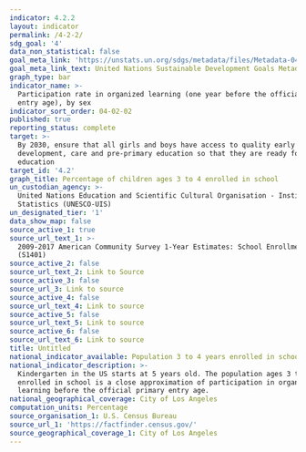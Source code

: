 ```yaml
---
indicator: 4.2.2
layout: indicator
permalink: /4-2-2/
sdg_goal: '4'
data_non_statistical: false
goal_meta_link: 'https://unstats.un.org/sdgs/metadata/files/Metadata-04-02-02.pdf'
goal_meta_link_text: United Nations Sustainable Development Goals Metadata (PDF 223 KB)
graph_type: bar
indicator_name: >-
  Participation rate in organized learning (one year before the official primary
  entry age), by sex
indicator_sort_order: 04-02-02
published: true
reporting_status: complete
target: >-
  By 2030, ensure that all girls and boys have access to quality early childhood
  development, care and pre-primary education so that they are ready for primary
  education
target_id: '4.2'
graph_title: Percentage of children ages 3 to 4 enrolled in school
un_custodian_agency: >-
  United Nations Education and Scientific Cultural Organisation - Institute of
  Statistics (UNESCO-UIS)
un_designated_tier: '1'
data_show_map: false
source_active_1: true
source_url_text_1: >-
  2009-2017 American Community Survey 1-Year Estimates: School Enrollment
  (S1401)
source_active_2: false
source_url_text_2: Link to Source
source_active_3: false
source_url_3: Link to source
source_active_4: false
source_url_text_4: Link to source
source_active_5: false
source_url_text_5: Link to source
source_active_6: false
source_url_text_6: Link to source
title: Untitled
national_indicator_available: Population 3 to 4 years enrolled in school
national_indicator_description: >-
  Kindergarten in the US starts at 5 years old. The population ages 3 to 4 years
  enrolled in school is a close approximation of participation in organized
  learning before the official primary entry age.
national_geographical_coverage: City of Los Angeles
computation_units: Percentage
source_organisation_1: U.S. Census Bureau
source_url_1: 'https://factfinder.census.gov/'
source_geographical_coverage_1: City of Los Angeles
---
```

